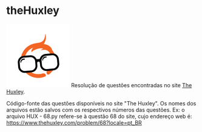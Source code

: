 # theHuxley
![Logotipo The Huxley](./hux.png) Resolução de questões encontradas no site [The Huxley](https://www.thehuxley.com/).

Código-fonte das questões disponíveis no site "The Huxley".
Os nomes dos arquivos estão salvos com os respectivos números das questões.
Ex: o arquivo HUX - 68.py refere-se à questão 68 do site, cujo endereço web é: https://www.thehuxley.com/problem/68?locale=pt_BR
